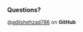 **Questions?**



<small>@[adilshehzad786] on **GitHub**</small>

[adilshehzad786]: https://github.com/adilshehzad786/github-webinar/discussions/6